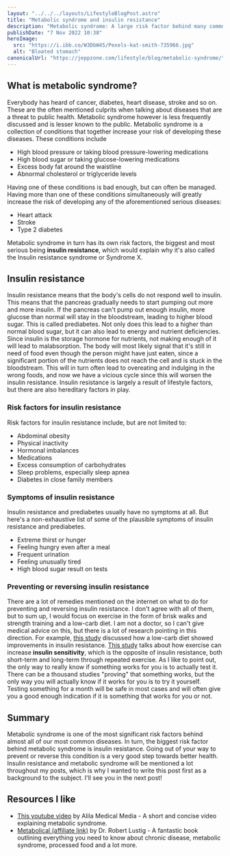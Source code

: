 ```yaml
---
layout: "../../../layouts/LifestyleBlogPost.astro"
title: "Metabolic syndrome and insulin resistance"
description: "Metabolic syndrome: A large risk factor behind many common diseases"
publishDate: "7 Nov 2022 10:38"
heroImage:
  src: "https://i.ibb.co/W3DbW45/Pexels-kat-smith-735966.jpg"
  alt: "Bloated stomach"
canonicalUrl: "https://jeppzone.com/lifestyle/blog/metabolic-syndrome/"
---
```


## What is metabolic syndrome?

Everybody has heard of cancer, diabetes, heart disease, stroke and so on. These are the often mentioned culprits when talking about diseases that are a threat to public health. Metabolic syndrome however is less frequently discussed and is lesser known to the public. Metabolic syndrome is a collection of conditions that together increase your risk of developing these diseases. These conditions include

- High blood pressure or taking blood pressure-lowering medications
- High blood sugar or taking glucose-lowering medications
- Excess body fat around the waistline
- Abnormal cholesterol or triglyceride levels

Having one of these conditions is bad enough, but can often be managed. Having more than one of these conditions simultaneously will greatly increase the risk of developing any of the aforementioned serious diseases:

- Heart attack
- Stroke
- Type 2 diabetes

Metabolic syndrome in turn has its own risk factors, the biggest and most serious being **insulin resistance**, which would explain why it's also called the Insulin resistance syndrome or Syndrome X.

## Insulin resistance

Insulin resistance means that the body's cells do not respond well to insulin. This means that the pancreas gradually needs to start pumping out more and more insulin. If the pancreas can't pump out enough insulin, more glucose than normal will stay in the bloodstream, leading to higher blood sugar. This is called prediabetes. Not only does this lead to a higher than normal blood sugar, but it can also lead to energy and nutrient deficiencies. Since insulin is the storage hormone for nutrients, not making enough of it will lead to malabsorption. The body will most likely signal that it's still in need of food even though the person might have just eaten, since a significant portion of the nutrients does not reach the cell and is stuck in the bloodstream. This will in turn often lead to overeating and indulging in the wrong foods, and now we have a vicious cycle since this will worsen the insulin resistance. Insulin resistance is largely a result of lifestyle factors, but there are also hereditary factors in play.

### Risk factors for insulin resistance

Risk factors for insulin resistance include, but are not limited to:

- Abdominal obesity
- Physical inactivity
- Hormonal imbalances
- Medications
- Excess consumption of carbohydrates
- Sleep problems, especially sleep apnea
- Diabetes in close family members

### Symptoms of insulin resistance

Insulin resistance and prediabetes usually have no symptoms at all. But here's a non-exhaustive list of some of the plausible symptoms of insulin resistance and prediabetes.

- Extreme thirst or hunger
- Feeling hungry even after a meal
- Frequent urination
- Feeling unusually tired
- High blood sugar result on tests

### Preventing or reversing insulin resistance

There are a lot of remedies mentioned on the internet on what to do for preventing and reversing insulin resistance. I don't agree with all of them, but to sum up, I would focus on exercise in the form of brisk walks and strength training and a low-carb diet. I am not a doctor, so I can't give medical advice on this, but there is a lot of research pointing in this direction. For example, [this study](https://pubmed.ncbi.nlm.nih.gov/34582545/) discussed how a low-carb diet showed improvements in insulin resistance. [This study](https://pubmed.ncbi.nlm.nih.gov/18171435/) talks about how exercise can increase **insulin sensitivity**, which is the opposite of insulin resistance, both short-term and long-term through repeated exercise. As I like to point out, the only way to really know if something works for you is to actually test it. There can be a thousand studies "proving" that something works, but the only way you will actually know if it works for you is to try it yourself. Testing something for a month will be safe in most cases and will often give you a good enough indication if it is something that works for you or not.

## Summary

Metabolic syndrome is one of the most significant risk factors behind almost all of our most common diseases. In turn, the biggest risk factor behind metabolic syndrome is insulin resistance. Going out of your way to prevent or reverse this condition is a very good step towards better health. Insulin resistance and metabolic syndrome will be mentioned a lot throughout my posts, which is why I wanted to write this post first as a background to the subject. I'll see you in the next post!

## Resources I like

- [This youtube video](https://www.youtube.com/watch?v=BoT0Qv0BIZs) by Alila Medical Media - A short and concise video explaining metabolic syndrome.
- [Metabolical (affiliate link)](https://amzn.to/3V1y3I1) by Dr. Robert Lustig - A fantastic book outlining everything you need to know about chronic disease, metabolic syndrome, processed food and a lot more.
